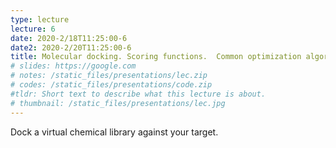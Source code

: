 ```yaml
---
type: lecture
lecture: 6
date: 2020-2/18T11:25:00-6
date2: 2020-2/20T11:25:00-6
title: Molecular docking. Scoring functions.  Common optimization algorithms.
# slides: https://google.com
# notes: /static_files/presentations/lec.zip
# codes: /static_files/presentations/code.zip
#tldr: Short text to describe what this lecture is about.
# thumbnail: /static_files/presentations/lec.jpg
---
```

Dock a virtual chemical library against your target.